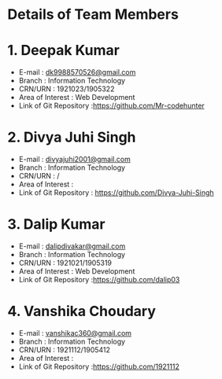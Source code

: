 # Details of Team Members #
# 1.  Deepak Kumar
- E-mail : dk9988570526@gmail.com
- Branch : Information Technology
- CRN/URN : 1921023/1905322
- Area of Interest : Web Development
- Link of Git Repository :https://github.com/Mr-codehunter

# 2. Divya Juhi Singh
- E-mail : divyajuhi2001@gmail.com
- Branch : Information Technology
- CRN/URN : /
- Area of Interest :
- Link of Git Repository : https://github.com/Divya-Juhi-Singh

# 3. Dalip Kumar
- E-mail : dalipdivakar@gmail.com
- Branch : Information Technology
- CRN/URN : 1921021/1905319
- Area of Interest : Web Development
- Link of Git Repository :https://github.com/dalip03

# 4. Vanshika Choudary
- E-mail : vanshikac360@gmail.com
- Branch : Information Technology
- CRN/URN : 1921112/1905412
- Area of Interest : 
- Link of Git Repository :https://github.com/1921112
